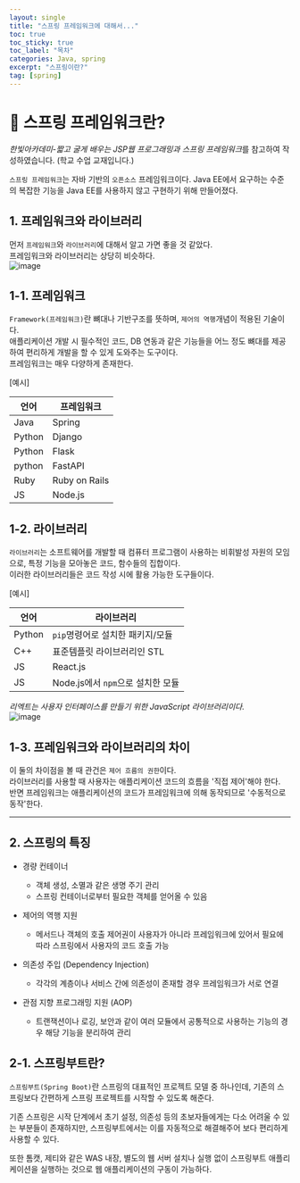 ```yaml
---
layout: single
title: "스프링 프레임워크에 대해서..."
toc: true
toc_sticky: true
toc_label: "목차"
categories: Java, spring
excerpt: "스프링이란?"
tag: [spring]
---
```


# 📘 스프링 프레임워크란?
*한빛아카데미-짧고 굴게 배우는 JSP웹 프로그래밍과 스프링 프레임워크*를 참고하여 작성하였습니다. (학교 수업 교재입니다.)  

`스프링 프레임워크`는 자바 기반의 `오픈소스` 프레임워크이다.  Java EE에서 요구하는 수준의 복잡한 기능을 Java EE를 사용하지 않고 구현하기 위해 만들어졌다.  

## 1. 프레임워크와 라이브러리
먼저 `프레임워크`와 `라이브러리`에 대해서 알고 가면 좋을 것 같았다.  
프레임워크와 라이브러리는 상당히 비슷하다.  
![image](https://user-images.githubusercontent.com/104587537/207395547-f6e4d337-3b11-40c2-95b5-b4dff7b8a834.png)

## 1-1. 프레임워크
`Framework(프레임워크)`란 뼈대나 기반구조를 뜻하며, `제어의 역행`개념이 적용된 기술이다.  
애플리케이션 개발 시 필수적인 코드, DB 연동과 같은 기능들을 어느 정도 뼈대를 제공하여 편리하게 개발을 할 수 있게 도와주는 도구이다.  
프레임워크는 매우 다양하게 존재한다.  

[예시]  

|언어|프레임워크|
|---|---|
|Java|Spring|
|Python|Django|
|Python|Flask|
|python|FastAPI|
|Ruby|Ruby on Rails|
|JS|Node.js|

## 1-2. 라이브러리
`라이브러리`는 소프트웨어를 개발할 때 컴퓨터 프로그램이 사용하는 비휘발성 자원의 모임으로, 특정 기능을 모아놓은 코드, 함수들의 집합이다.  
이러한 라이브러리들은 코드 작성 시에 활용 가능한 도구들이다. 

[예시]  

|언어|라이브러리|
|---|---|
|Python|`pip`명령어로 설치한 패키지/모듈|
|C++|표준템플릿 라이브러리인 STL|
|JS|React.js|
|JS|Node.js에서 `npm`으로 설치한 모듈|  

*리엑트는 사용자 인터페이스를 만들기 위한 JavaScript 라이브러리이다.*   
![image](https://user-images.githubusercontent.com/104587537/207398392-4fe64d9e-7b2e-47b3-b408-a3c74646c1bb.png)  

## 1-3. 프레임워크와 라이브러리의 차이
이 둘의 차이점을 볼 때 관건은 `제어 흐름의 권한`이다.  
라이브러리를 사용할 때 사용자는 애플리케이션 코드의 흐름을 '직접 제어'해야 한다.  
반면 프레임워크는 애플리케이션의 코드가 프레임워크에 의해 동작되므로 '수동적으로 동작'한다.  

---
## 2. 스프링의 특징
- 경량 컨테이너
    - 객체 생성, 소멸과 같은 생명 주기 관리
    - 스프링 컨테이너로부터 필요한 객체를 얻어올 수 있음

- 제어의 역행 지원
    - 메서드나 객체의 호출 제어권이 사용자가 아니라 프레임워크에 있어서 필요에 따라 스프링에서 사용자의 코드 호출 가능

- 의존성 주입 (Dependency Injection)
    - 각각의 계층이나 서비스 간에 의존성이 존재할 경우 프레임워크가 서로 연결
- 관점 지향 프로그래밍 지원 (AOP)
    - 트랜잭션이나 로깅, 보안과 같이 여러 모듈에서 공통적으로 사용하는 기능의 경우 해당 기능을 분리하여 관리

## 2-1. 스프링부트란?
`스프링부트(Spring Boot)`란 스프링의 대표적인 프로젝트 모델 중 하나인데, 기존의 스프링보다 간편하게 스프링 프로젝트를 시작할 수 있도록 해준다.  

기존 스프링은 시작 단계에서 초기 설정, 의존성 등의 초보자들에게는 다소 어려울 수 있는 부분들이 존재하지만, 스프링부트에서는 이를 자동적으로 해결해주어 보다 편리하게 사용할 수 있다.  

또한 톰캣, 제티와 같은 WAS 내장, 별도의 웹 서버 설치나 실행 없이 스프링부트 애플리케이션을 실행하는 것으로 웹 애플리케이션의 구동이 가능하다.  